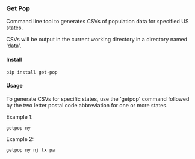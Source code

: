 ### Get Pop

Command line tool to generates CSVs of population data for specified US states.

CSVs will be output in the current working directory in a directory named 'data'.

#### Install

```pip install get-pop```

#### Usage

To generate CSVs for specific states, use the 'getpop' command followed by the two letter postal code abbreviation
 for one or more states.
 
 Example 1:
 
 ```getpop ny```
 
  Example 2:
  
  ```getpop ny nj tx pa```